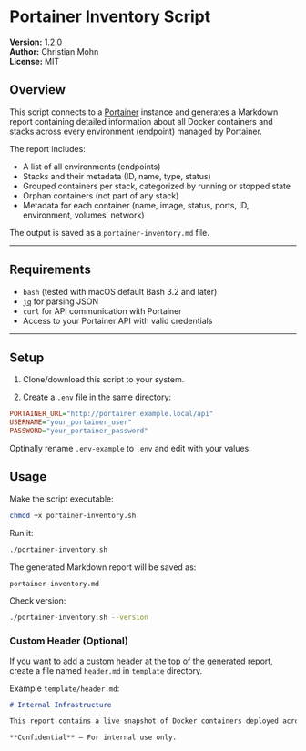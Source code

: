 # Portainer Inventory Script

**Version:** 1.2.0  
**Author:** Christian Mohn  
**License:** MIT

## Overview

This script connects to a [Portainer](https://www.portainer.io/) instance and generates a Markdown report containing detailed information about all Docker containers and stacks across every environment (endpoint) managed by Portainer.

The report includes:

- A list of all environments (endpoints)
- Stacks and their metadata (ID, name, type, status)
- Grouped containers per stack, categorized by running or stopped state
- Orphan containers (not part of any stack)
- Metadata for each container (name, image, status, ports, ID, environment, volumes, network)

The output is saved as a `portainer-inventory.md` file.

---

## Requirements

- `bash` (tested with macOS default Bash 3.2 and later)
- [`jq`](https://stedolan.github.io/jq/) for parsing JSON
- `curl` for API communication with Portainer
- Access to your Portainer API with valid credentials

---

## Setup

1. Clone/download this script to your system.

2. Create a `.env` file in the same directory:

```ini
PORTAINER_URL="http://portainer.example.local/api"
USERNAME="your_portainer_user"
PASSWORD="your_portainer_password"
```

Optinally rename `.env-example` to `.env` and edit with your values.

## Usage

Make the script executable:

``` bash
chmod +x portainer-inventory.sh
```

Run it:

``` bash
./portainer-inventory.sh
```

The generated Markdown report will be saved as:

``` bash
portainer-inventory.md
```

Check version:

``` bash
./portainer-inventory.sh --version
```

### Custom Header (Optional)

If you want to add a custom header at the top of the generated report, create a file named `header.md` in `template` directory.

Example `template/header.md`:

``` markdown
# Internal Infrastructure

This report contains a live snapshot of Docker containers deployed across all environments managed by Portainer.

**Confidential** – For internal use only.
```
